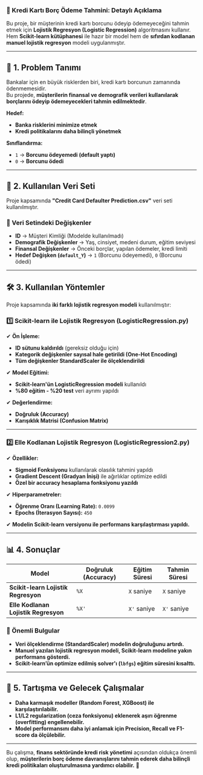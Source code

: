 ### **📌 Kredi Kartı Borç Ödeme Tahmini: Detaylı Açıklama**  

Bu proje, bir müşterinin kredi kartı borcunu ödeyip ödemeyeceğini tahmin etmek için **Lojistik Regresyon (Logistic Regression)** algoritmasını kullanır. Hem **Scikit-learn kütüphanesi** ile hazır bir model hem de **sıfırdan kodlanan manuel lojistik regresyon** modeli uygulanmıştır.  

---

## **🎯 1. Problem Tanımı**
Bankalar için en büyük risklerden biri, kredi kartı borcunun zamanında ödenmemesidir.  
Bu projede, **müşterilerin finansal ve demografik verileri kullanılarak borçlarını ödeyip ödemeyecekleri tahmin edilmektedir**.  

**Hedef:**  
- **Banka risklerini minimize etmek**  
- **Kredi politikalarını daha bilinçli yönetmek**  

**Sınıflandırma:**
- `1` → **Borcunu ödeyemedi (default yaptı)**  
- `0` → **Borcunu ödedi**  

---

## **📂 2. Kullanılan Veri Seti**
Proje kapsamında **"Credit Card Defaulter Prediction.csv"** veri seti kullanılmıştır.  

### **🔹 Veri Setindeki Değişkenler**
- **ID** → Müşteri Kimliği (Modelde kullanılmadı)  
- **Demografik Değişkenler** → Yaş, cinsiyet, medeni durum, eğitim seviyesi  
- **Finansal Değişkenler** → Önceki borçlar, yapılan ödemeler, kredi limiti  
- **Hedef Değişken (`default_Y`)** → `1` (Borcunu ödeyemedi), `0` (Borcunu ödedi)  

---

## **🛠 3. Kullanılan Yöntemler**
Proje kapsamında **iki farklı lojistik regresyon modeli** kullanılmıştır:  

### **1️⃣ Scikit-learn ile Lojistik Regresyon (LogisticRegression.py)**
✔ **Ön İşleme:**  
   - **ID sütunu kaldırıldı** (gereksiz olduğu için)  
   - **Kategorik değişkenler sayısal hale getirildi (One-Hot Encoding)**  
   - **Tüm değişkenler StandardScaler ile ölçeklendirildi**  

✔ **Model Eğitimi:**  
   - **Scikit-learn'ün LogisticRegression modeli** kullanıldı  
   - **%80 eğitim - %20 test** veri ayrımı yapıldı  

✔ **Değerlendirme:**  
   - **Doğruluk (Accuracy)**
   - **Karışıklık Matrisi (Confusion Matrix)**  

---

### **2️⃣ Elle Kodlanan Lojistik Regresyon (LogisticRegression2.py)**
✔ **Özellikler:**  
   - **Sigmoid Fonksiyonu** kullanılarak olasılık tahmini yapıldı  
   - **Gradient Descent (Gradyan İnişi)** ile ağırlıklar optimize edildi  
   - **Özel bir accuracy hesaplama fonksiyonu yazıldı**  

✔ **Hiperparametreler:**  
   - **Öğrenme Oranı (Learning Rate):** `0.0099`  
   - **Epochs (İterasyon Sayısı):** `450`  

✔ **Modelin Scikit-learn versiyonu ile performans karşılaştırması yapıldı.**  

---

## **📊 4. Sonuçlar**
| Model | Doğruluk (Accuracy) | Eğitim Süresi | Tahmin Süresi |
|--------|----------------|--------------|--------------|
| **Scikit-learn Lojistik Regresyon** | `%X` | `X` saniye | `X` saniye |
| **Elle Kodlanan Lojistik Regresyon** | `%X'` | `X'` saniye | `X'` saniye |

### **📌 Önemli Bulgular**
- **Veri ölçeklendirme (StandardScaler) modelin doğruluğunu artırdı.**  
- **Manuel yazılan lojistik regresyon modeli, Scikit-learn modeline yakın performans gösterdi.**  
- **Scikit-learn’ün optimize edilmiş solver'ı (`lbfgs`) eğitim süresini kısalttı.**  

---

## **📌 5. Tartışma ve Gelecek Çalışmalar**
- **Daha karmaşık modeller (Random Forest, XGBoost) ile karşılaştırılabilir.**  
- **L1/L2 regularization (ceza fonksiyonu) eklenerek aşırı öğrenme (overfitting) engellenebilir.**  
- **Model performansını daha iyi anlamak için Precision, Recall ve F1-score da ölçülebilir.**  

---

Bu çalışma, **finans sektöründe kredi risk yönetimi** açısından oldukça önemli olup, **müşterilerin borç ödeme davranışlarını tahmin ederek daha bilinçli kredi politikaları oluşturulmasına yardımcı olabilir.** 🚀
